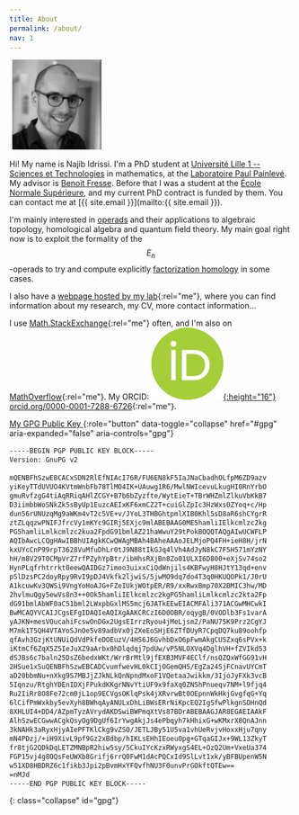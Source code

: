 ```yaml
---
title: About
permalink: /about/
nav: 1
---
```


<div class="pull-right" style="margin: 5px;">
    <img src="/images/photo.jpg" alt="My picture" height="160">
</div>

Hi! My name is Najib Idrissi. I'm a PhD student at [Université Lille 1 -- Sciences et Technologies](http://www.univ-lille1.fr) in mathematics, at the [Laboratoire Paul Painlevé](https://math.univ-lille1.fr). My advisor is [Benoit Fresse](https://math.univ-lille1.fr/~fresse). Before that I was a student at the [École Normale Supérieure](http://www.ens.fr), and my current PhD contract is funded by them. You can contact me at [{{ site.email }}](mailto:{{ site.email }}).

I'm mainly interested in [operads](https://en.wikipedia.org/wiki/Operad_theory) and their applications to algebraic topology, homological algebra and quantum field theory. My main goal right now is to exploit the formality of the $$E_n$$-operads to try and compute explicitly [factorization homology](https://ncatlab.org/nlab/show/factorization+homology) in some cases.

I also have a [webpage hosted by my lab](https://math.univ-lille1.fr/~idrissi){:rel="me"}, where you can find information about my research, my CV, more contact information...

I use [Math.StackExchange](https://math.stackexchange.com/users/10014/najib-idrissi){:rel="me"} often, and I'm also on [MathOverflow](https://mathoverflow.net/users/36146/najib-idrissi){:rel="me"}. My ORCID: [![ORCID](/images/orcid.png){:height="16"} orcid.org/0000-0001-7288-6726](http://orcid.org/0000-0001-7288-6726){:rel="me"}.

[<i class="fa fa-key"></i> My GPG Public Key <span class="caret"></span>](#gpg){:role="button" data-toggle="collapse" href="#gpg" aria-expanded="false" aria-controls="gpg"}

    -----BEGIN PGP PUBLIC KEY BLOCK-----
    Version: GnuPG v2
     
    mQENBFhSzwEBCACxSDN2RlEfNIAcI76R/FU6EN8kF5IaJNaCbadhOLfpM6ZD9azv
    yiKeyTTdUVUO4KVtmWnbFb78TlMO4IK+UAuwg1R6/MwlNWIcevuLkugHI0RnYrbO
    gmuRvfzgG4tiAqRRiqAHlZCGY+B7b6bZyzfte/WytEieT+TBrWHZmlZlkuVbKkB7
    D3iimbbWoSNkZk5sByUp1EuzcAEIxKF6xmCZ2T+cuiGlZpIc3HzWxs0ZYoq+c/Hp
    dun56rUNUzqMg9aWKm4vT2c5VE+v/JYoL3THBGhtpmlXIB0Khl5sD8aR6shCYgrR
    ztZLqqzwPNIFJfrcVy1mKYc9GIRj5EXjc9mlABEBAAG0ME5hamliIElkcmlzc2kg
    PG5hamliLmlkcmlzc2kua2FpdG91bmlAZ21haWwuY29tPokBOQQTAQgAIwUCWFLP
    AQIbAwcLCQgHAwIBBhUIAgkKCwQWAgMBAh4BAheAAAoJELMjoPQ4FH+ieH8H/jrN
    kxUYcCnP99rpT3628VuMfuDhLr0tJ9N88tIkGJq4lVh4AdJyN8kC7F5H571mYzNY
    hH/m8V29T0CMpVrZ7rfPZyhYpBtr/ibHhsRXjBn8Zo01ULXI6D800+eXjSv74so2
    HynPLqfrhtrrkt0eewQAIDGz7imoo3uixxCiQdWnjils4KBFwyH8HJtY13qd+env
    pSlDzsPC2doyRpy9RvI9pDJ4Vkfk2ljwiS/5jwMO9dq7do4T3q0HKUQOPk1/J0rU
    A1kcuwKv3QWSi9VngYoHoAJG+FZeIUkjWOtpER/R9/xxRwxBmp70X2BMIC3hw/MD
    2hvlmuQgy5ewVs8n3++0Ok5hamliIElkcmlzc2kgPG5hamliLmlkcmlzc2kta2Fp
    dG91bmlAbWF0aC51bml2LWxpbGxlMS5mcj6JATkEEwEIACMFAli371ACGwMHCwkI
    BwMCAQYVCAIJCgsEFgIDAQIeAQIXgAAKCRCzI6D0OBR/oqygB/0VODlb3Fs1varA
    yAJKN+mesVOucahiFcswOnDGx2UgsEIrrzRyou4jMeLjsm2/PaNU75K9Prz2CgYJ
    M7mk1T5QH4VTAYoSJnOe5v89adbVxOjZXeEoSHjE6ZTfDUyR7CpqDQ7ku89oohfp
    qfAvh3GzjKtUNUiQdVdPkfeDOEuzV/4HS6J6GvhbDxO6pFwmAkgCUSZxq6sPVx+k
    iKtmCf6ZqX5Z5IeJuXZ9aArbx0hDlqdqj7pdUw/vP5NLOXVq4DglhVH+fZVIkd53
    dSJBs6c7baln25DsZ6bedxWKt/WrrBrMtl9jfEXB3MVF4EClf/nsQZQxWfGG91vH
    2HSue1xSuQENBFhSzwEBCADCvumfwevHL0kCIjOGemQH5/EgZa24SjFCnavUYCmT
    aD20bbmNu+nXkg9S7MBJjZJkNLkQnNpndMxoF1VQetaaJwikkm/3IjoJyFXk3vcB
    5Iqnzu/RtghYDEnIDXjFPukdKKgrNNvYtiUF9x9faXq0ZNShPnueqv7NM+l9fjq4
    Ru2IiRr8O8Fe72cm0jL1op9ECVgsOKlqPsk4jXRvrwBt0OEpnnWkHkjGvgfqG+Yq
    6lCifPmWxkby5evXyh8BWhqAyANULxDhLiBWsERrNiKpcEQ2IgSfwPlkgnSOHnQd
    8XHLUI4+DD4/AZpmTyzAVrydAKDSwiBWPmqXtVs87BDrABEBAAGJAR8EGAEIAAkF
    AlhSzwECGwwACgkQsyOg9DgUf6IrYwgAkjJs4ePbqyh7kHhixG+wKMxrX8QnAJnn
    3kNAHk3aRyxHjyAIePFTKlCkg9vZSO/JETLJBy51U5va1vhUeRvjvHoxxHju7qny
    mN4PDzj/+iH9XivL9pf9Gz2xBdbp/hIKLsEHhIEoeu0pg+GTqaGIJx+9WL13ZkyT
    fr8tjG2QDkDqLETZMNBpR2hiw5sy/5CkuIYcKzxRWyxgS4EL+OzQ2Um+VxeUa374
    FGP15vj4g8OQsFeUWXb8Grifj6rrQ0FwM1dAcPQCxId9SlLvt1xk/yBFBUpenW5N
    w51XD8HBDRZ6c1fikb3Jpi2pBvmHxYFQvfhNU3F0unvPrGOkftQTEw==
    =nMJd
    -----END PGP PUBLIC KEY BLOCK-----
{: class="collapse" id="gpg"}
